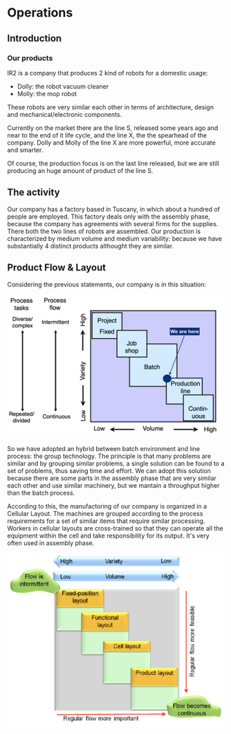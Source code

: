 # Operations

## Introduction

### Our products

IR2 is a company that produces 2 kind of robots for a domestic usage:

- Dolly: the robot vacuum cleaner
- Molly: the mop robot

These robots are very similar each other in terms of architecture, design and mechanical/electronic components.

Currently on the market there are the line S, released some years ago and near to the end of it life cycle, and the line X, the the spearhead of the company.
Dolly and Molly of the line X are more powerful, more accurate and smarter.

Of course, the production focus is on the last line released, but we are still producing an huge amount of product of the line S.

## The activity

Our company has a factory based in Tuscany, in which about a hundred of people are employed. This factory deals only with the assembly phase, because the company has agreements with several firms for the supplies.
There both the two lines of robots are assembled.
Our production is characterized by medium volume and medium variability: because we have substantially 4 distinct products althought they are similar.

## Product Flow & Layout

Considering the previous statements, our company is in this situation:

![process](./images/process-image.png)

So we have adopted an hybrid between batch environment and line process: the group technology.
The principle is that many problems are similar and by grouping similar problems, a single solution can be found to a set of problems, thus saving time and effort.
We can adopt this solution because there are some parts in the assembly phase that are very similar each other and use similar machinery, but we mantain a throughput higher than the batch process.

According to this, the manufactoring of our company is organized in a Cellular Layout.
The machines are grouped according to the process requirements for a set of similar items that require similar processing.
Workers in cellular layouts are cross-trained so that they can operate all the equipment within the cell and take responsibility for its output.
It's very often used in assembly phase.

![process](./images/image2.png)

[//]: <> (King's Algorithm)